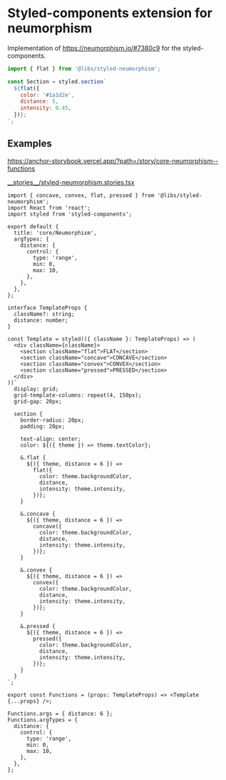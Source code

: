 # Styled-components extension for neumorphism

Implementation of <https://neumorphism.io/#7380c9> for the styled-components.

```js
import { flat } from '@libs/styled-neumorphism';

const Section = styled.section`
  ${flat({
    color: '#1a1d2e',
    distance: 5,
    intensity: 0.45,
  })};
`;
```

## Examples

<https://anchor-storybook.vercel.app/?path=/story/core-neumorphism--functions>

<!-- source __stories__/*.stories.tsx -->

[\_\_stories\_\_/styled-neumorphism.stories.tsx](__stories__/styled-neumorphism.stories.tsx)

```tsx
import { concave, convex, flat, pressed } from '@libs/styled-neumorphism';
import React from 'react';
import styled from 'styled-components';

export default {
  title: 'core/Neumorphism',
  argTypes: {
    distance: {
      control: {
        type: 'range',
        min: 0,
        max: 10,
      },
    },
  },
};

interface TemplateProps {
  className?: string;
  distance: number;
}

const Template = styled(({ className }: TemplateProps) => (
  <div className={className}>
    <section className="flat">FLAT</section>
    <section className="concave">CONCAVE</section>
    <section className="convex">CONVEX</section>
    <section className="pressed">PRESSED</section>
  </div>
))`
  display: grid;
  grid-template-columns: repeat(4, 150px);
  grid-gap: 20px;

  section {
    border-radius: 20px;
    padding: 20px;

    text-align: center;
    color: ${({ theme }) => theme.textColor};

    &.flat {
      ${({ theme, distance = 6 }) =>
        flat({
          color: theme.backgroundColor,
          distance,
          intensity: theme.intensity,
        })};
    }

    &.concave {
      ${({ theme, distance = 6 }) =>
        concave({
          color: theme.backgroundColor,
          distance,
          intensity: theme.intensity,
        })};
    }

    &.convex {
      ${({ theme, distance = 6 }) =>
        convex({
          color: theme.backgroundColor,
          distance,
          intensity: theme.intensity,
        })};
    }

    &.pressed {
      ${({ theme, distance = 6 }) =>
        pressed({
          color: theme.backgroundColor,
          distance,
          intensity: theme.intensity,
        })};
    }
  }
`;

export const Functions = (props: TemplateProps) => <Template {...props} />;

Functions.args = { distance: 6 };
Functions.argTypes = {
  distance: {
    control: {
      type: 'range',
      min: 0,
      max: 10,
    },
  },
};
```

<!-- /source -->

